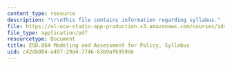 ```yaml
---
content_type: resource
description: "\r\nThis file contains information regarding syllabus."
file: https://ol-ocw-studio-app-production.s3.amazonaws.com/courses/ids-410j-modeling-and-assessment-for-policy-spring-2013/c42db004a49729a4774663b9af6959de_MITESD_864S13_syllabus.pdf
file_type: application/pdf
resourcetype: Document
title: ESD.864 Modeling and Assessment for Policy, Syllabus
uid: c42db004-a497-29a4-7746-63b9af6959de
---
```

